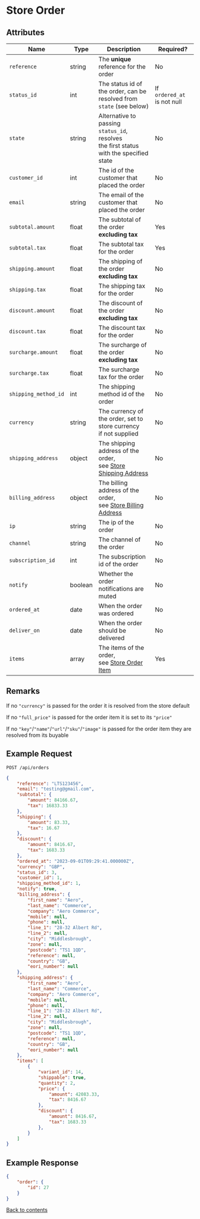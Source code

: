 # Store Order

## Attributes

| Name                 | Type      | Description                                                                                      | Required?                   |
|----------------------|-----------|--------------------------------------------------------------------------------------------------|-----------------------------|
| `reference`          | string    | The **unique** reference for the order                                                           | No                          |
| `status_id`          | int       | The status id of the order,  can be resolved from <br/>`state` (see below)                       | If `ordered_at` is not null |
| `state`              | string    | Alternative to passing `status_id`, resolves <br/>the first status with the specified state      | No                          |
| `customer_id`        | int       | The id of the customer that placed the order                                                     | No                          |
| `email`              | string    | The email of the customer that placed the order                                                  | No                          |
| `subtotal.amount`    | float     | The subtotal of the order **excluding tax**                                                      | Yes                         |
| `subtotal.tax`       | float     | The subtotal tax for the order                                                                   | Yes                         |
| `shipping.amount`    | float     | The shipping of the order **excluding tax**                                                      | No                          |
| `shipping.tax`       | float     | The shipping tax for the order                                                                   | No                          |
| `discount.amount`    | float     | The discount of the order **excluding tax**                                                      | No                          |
| `discount.tax`       | float     | The discount tax for the order                                                                   | No                          |
| `surcharge.amount`   | float     | The surcharge of the order **excluding tax**                                                     | No                          |
| `surcharge.tax`      | float     | The surcharge tax for the order                                                                  | No                          |
| `shipping_method_id` | int       | The shipping method id of the order                                                              | No                          |
| `currency`           | string    | The currency of the order, set to store currency<br/>if not supplied                             | No                          |
| `shipping_address`   | object    | The shipping address of the order,<br/>see [Store Shipping Address](../ShippingAddress/STORE.md) | No                          |
| `billing_address `   | object    | The billing address of the order,<br/>see [Store Billing Address](../BillingAddress/STORE.md)    | No                          |
| `ip`                 | string    | The ip of the order                                                                              | No                          |
| `channel`            | string    | The channel of the order                                                                         | No                          |
| `subscription_id`    | int       | The subscription id of the order                                                                 | No                          |
| `notify`             | boolean   | Whether the order notifications are muted                                                        | No                          |
| `ordered_at`         | date      | When the order was ordered                                                                       | No                          |
| `deliver_on`         | date      | When the order should be delivered                                                               | No                          |
| `items`              | array     | The items of the order,<br/>see [Store Order Item](../OrderItem/STORE.md)                        | Yes                         |

## Remarks

If no `"currency"` is passed for the order it is resolved from the store default

If no `"full_price"` is passed for the order item it is set to its `"price"`

If no `"key"`/`"name"`/`"url"`/`"sku"`/`"image"` is passed for the order item they are resolved from its buyable

## Example Request

```http request
POST /api/orders
```

```json lines
{
    "reference": "LTS123456",
    "email": "testing@gmail.com",
    "subtotal": {
        "amount": 84166.67,
        "tax": 16833.33
    },
    "shipping": {
        "amount": 83.33,
        "tax": 16.67
    },
    "discount": {
        "amount": 8416.67,
        "tax": 1683.33
    },
    "ordered_at": "2023-09-01T09:29:41.000000Z",
    "currency": "GBP", 
    "status_id": 3, 
    "customer_id": 1, 
    "shipping_method_id": 1, 
    "notify": true, 
    "billing_address": { 
        "first_name": "Aero",
        "last_name": "Commerce",
        "company": "Aero Commerce", 
        "mobile": null, 
        "phone": null, 
        "line_1": "28-32 Albert Rd",
        "line_2": null, 
        "city": "Middlesbrough",
        "zone": null, 
        "postcode": "TS1 1QD",
        "reference": null, 
        "country": "GB", 
        "eori_number": null 
    },
    "shipping_address": {
        "first_name": "Aero",
        "last_name": "Commerce",
        "company": "Aero Commerce", 
        "mobile": null, 
        "phone": null, 
        "line_1": "28-32 Albert Rd",
        "line_2": null, 
        "city": "Middlesbrough",
        "zone": null, 
        "postcode": "TS1 1QD",
        "reference": null, 
        "country": "GB", 
        "eori_number": null 
    },
    "items": [
        {
            "variant_id": 14,
            "shippable": true,
            "quantity": 2,
            "price": {
                "amount": 42083.33,
                "tax": 8416.67
            },
            "discount": {
                "amount": 8416.67,
                "tax": 1683.33
            },
        }
    ]
}
```

## Example Response

```json
{
    "order": {
        "id": 27
    }
}
```

[Back to contents](../../README.md#table-of-contents)
